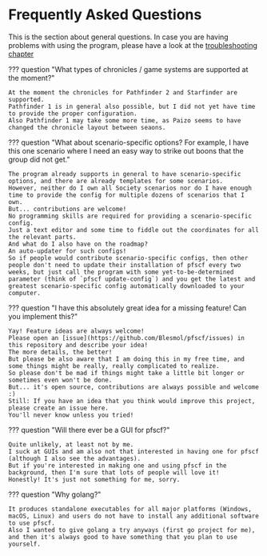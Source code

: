 # Frequently Asked Questions

This is the section about general questions. In case you are having problems with using the program, please have a look at the [troubleshooting chapter](troubleshooting.md)

??? question "What types of chronicles / game systems are supported at the moment?"

	At the moment the chronicles for Pathfinder 2 and Starfinder are supported.
	Pathfinder 1 is in general also possible, but I did not yet have time to provide the proper configuration.
	Also Pathfinder 1 may take some more time, as Paizo seems to have changed the chronicle layout between seaons.

??? question "What about scenario-specific options? For example, I have this one scenario where I need an easy way to strike out boons that the group did not get."

	The program already supports in general to have scenario-specific options, and there are already templates for some scenarios.
	However, neither do I own all Society scenarios nor do I have enough time to provide the config for multiple dozens of scenarios that I own.
	But... contributions are welcome!
	No programming skills are required for providing a scenario-specific config.
	Just a text editor and some time to fiddle out the coordinates for all the relevant parts.
	And what do I also have on the roadmap?
	An auto-updater for such configs!
	So if people would contribute scenario-specific configs, then other people don't need to update their installation of pfscf every two weeks, but just call the program with some yet-to-be-determined parameter (think of `pfscf update-config`) and you get the latest and greatest scenario-specific config automatically downloaded to your computer.

??? question "I have this absolutely great idea for a missing feature! Can you implement this?"

	Yay! Feature ideas are always welcome!
	Please open an [issue](https://github.com/Blesmol/pfscf/issues) in this repository and describe your idea!
	The more details, the better!
	But please be also aware that I am doing this in my free time, and some things might be really, really complicated to realize.
	So please don't be mad if things might take a little bit longer or sometimes even won't be done.
	But... it's open source, contributions are always possible and welcome :)
	Still: If you have an idea that you think would improve this project, please create an issue here.
	You'll never know unless you tried!


??? question "Will there ever be a GUI for pfscf?"

	Quite unlikely, at least not by me.
	I suck at GUIs and am also not that interested in having one for pfscf (although I also see the advantages).
	But if you're interested in making one and using pfscf in the background, then I'm sure that lots of people will love it!
	Honestly! It's just not something for me, sorry.

??? question "Why golang?"

	It produces standalone executables for all major platforms (Windows, macOS, Linux) and users do not have to install any additional software to use pfscf.
	Also I wanted to give golang a try anyways (first go project for me), and then it's always good to have something that you plan to use yourself.
